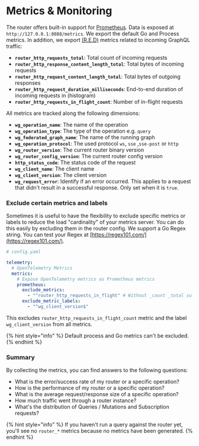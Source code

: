 # Metrics & Monitoring

The router offers built-in support for [Prometheus](https://prometheus.io/). Data is exposed at `http://127.0.0.1:8088/metrics`. We export the default Go and Process metrics. In addition, we export [(R.E.D)](https://thenewstack.io/monitoring-microservices-red-method/) metrics related to incoming GraphQL traffic:

* **`router_http_requests_total`**: Total count of incoming requests
* **`router_http_response_content_length_total`**: Total bytes of incoming requests
* **`router_http_request_content_length_total`**: Total bytes of outgoing responses
* **`router_http_request_duration_milliseconds`**: End-to-end duration of incoming requests in (histogram)
* **`router_http_requests_in_flight_count`**: Number of in-flight requests

All metrics are tracked along the following dimensions:

* **`wg_operation_name`**: The name of the operation
* **`wg_operation_type`**: The type of the operation e.g. `query`
* **`wg_federated_graph_name`**: The name of the running graph
* **`wg_operation_protocol`**: The used protocol `ws`, `sse` ,`sse-post` or `http`
* **`wg_router_version`**: The current router binary version
* **`wg_router_config_version`**: The current router config version
* **`http_status_code`**: The status code of the request
* **`wg_client_name`**: The client name
* **`wg_client_version`**: The client version
* **`wg_request_error`**: Identify if an error occurred. This applies to a request that didn't result in a successful response. Only set when it is `true`.

### Exclude certain metrics and labels

Sometimes it is useful to have the flexibility to exclude specific metrics or labels to reduce the load "cardinality" of your metrics server. You can do this easily by excluding them in the router config. We support a Go Regex string. You can test your Regex at [https://regex101.com/](https://regex101.com/).

```yaml
# config.yaml

telemetry:
  # OpenTelemetry Metrics
  metrics:
    # Expose OpenTelemetry metrics as Prometheus metrics
    prometheus:
      exclude_metrics:
        - "^router_http_requests_in_flight" # Without _count _total suffix
      exclude_metric_labels:
        - "^wg_client_version$"
```

This excludes `router_http_requests_in_flight_count` metric and the label `wg_client_version` from all metrics.

{% hint style="info" %}
Default process and Go metrics can't be excluded.
{% endhint %}

### Summary

By collecting the metrics, you can find answers to the following questions:

* What is the error/success rate of my router or a specific operation?
* How is the performance of my router or a specific operation?
* What is the average request/response size of a specific operation?
* How much traffic went through a router instance?
* What's the distribution of Queries / Mutations and Subscription requests?

{% hint style="info" %}
If you haven't run a query against the router yet, you'll see no `router_*` metrics because no metrics have been generated.
{% endhint %}

